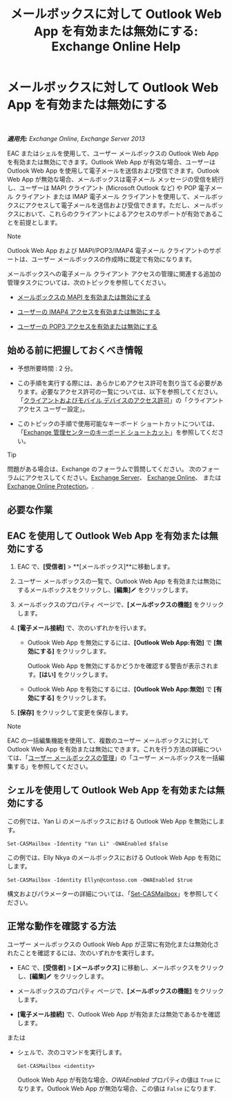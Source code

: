 ﻿---
title: 'メールボックスに対して Outlook Web App を有効または無効にする: Exchange Online Help'
TOCTitle: メールボックスに対して Outlook Web App を有効または無効にする
ms:assetid: abc19646-6211-4f18-a060-e347452dcc53
ms:mtpsurl: https://technet.microsoft.com/ja-jp/library/Bb124124(v=EXCHG.150)
ms:contentKeyID: 50555845
ms.date: 05/22/2018
mtps_version: v=EXCHG.150
ms.translationtype: HT
---

# メールボックスに対して Outlook Web App を有効または無効にする

 

_**適用先:** Exchange Online, Exchange Server 2013_

EAC またはシェルを使用して、ユーザー メールボックスの Outlook Web App を有効または無効にできます。Outlook Web App が有効な場合、ユーザーは Outlook Web App を使用して電子メールを送信および受信できます。Outlook Web App が無効な場合、メールボックスは電子メール メッセージの受信を続行し、ユーザーは MAPI クライアント (Microsoft Outlook など) や POP 電子メール クライアント または IMAP 電子メール クライアントを使用して、メールボックスにアクセスして電子メールを送信および受信できます。ただし、メールボックスにおいて、これらのクライアントによるアクセスのサポートが有効であることを前提とします。


> [!NOTE]
> Outlook Web App および MAPI/POP3/IMAP4 電子メール クライアントのサポートは、ユーザー メールボックスの作成時に既定で有効になります。



メールボックスへの電子メール クライアント アクセスの管理に関連する追加の管理タスクについては、次のトピックを参照してください。

  - [メールボックスの MAPI を有効または無効にする](enable-or-disable-mapi-for-a-mailbox-exchange-online-help.md)

  - [ユーザーの IMAP4 アクセスを有効または無効にする](enable-or-disable-imap4-access-for-a-user-exchange-2013-help.md)

  - [ユーザーの POP3 アクセスを有効または無効にする](enable-or-disable-pop3-access-for-a-user-exchange-2013-help.md)

## 始める前に把握しておくべき情報

  - 予想所要時間 : 2 分。

  - この手順を実行する際には、あらかじめアクセス許可を割り当てる必要があります。必要なアクセス許可の一覧については、以下を参照してください。「[クライアントおよびモバイル デバイスのアクセス許可](clients-and-mobile-devices-permissions-exchange-2013-help.md)」の「クライアント アクセス ユーザー設定」。

  - このトピックの手順で使用可能なキーボード ショートカットについては、「[Exchange 管理センターのキーボード ショートカット](keyboard-shortcuts-in-the-exchange-admin-center-exchange-online-protection-help.md)」を参照してください。


> [!TIP]
> 問題がある場合は、Exchange のフォーラムで質問してください。 次のフォーラムにアクセスしてください。<A href="https://go.microsoft.com/fwlink/p/?linkid=60612">Exchange Server</A>、 <A href="https://go.microsoft.com/fwlink/p/?linkid=267542">Exchange Online</A>、 または <A href="https://go.microsoft.com/fwlink/p/?linkid=285351">Exchange Online Protection</A>。.



## 必要な作業

## EAC を使用して Outlook Web App を有効または無効にする

1.  EAC で、**\[受信者\]** \> **\[メールボックス\]**に移動します。

2.  ユーザー メールボックスの一覧で、Outlook Web App を有効または無効にするメールボックスをクリックし、**\[編集\]**![編集アイコン](images/Bb124582.6f53ccb2-1f13-4c02-bea0-30690e6ea71d(EXCHG.150).gif "編集アイコン") をクリックします。

3.  メールボックスのプロパティ ページで、**\[メールボックスの機能\]** をクリックします。

4.  **\[電子メール接続\]** で、次のいずれかを行います。
    
      - Outlook Web App を無効にするには、**\[Outlook Web App:有効\]** で **\[無効にする\]** をクリックします。
        
        Outlook Web App を無効にするかどうかを確認する警告が表示されます。**\[はい\]** をクリックします。
    
      - Outlook Web App を有効にするには、**\[Outlook Web App:無効\]** で **\[有効にする\]** をクリックします。

5.  **\[保存\]** をクリックして変更を保存します。


> [!NOTE]
> EAC の一括編集機能を使用して、複数のユーザー メールボックスに対して Outlook Web App を有効または無効にできます。これを行う方法の詳細については、「<A href="manage-user-mailboxes-exchange-2013-help.md">ユーザー メールボックスの管理</A>」の「ユーザー メールボックスを一括編集する」を参照してください。



## シェルを使用して Outlook Web App を有効または無効にする

この例では、Yan Li のメールボックスにおける Outlook Web App を無効にします。

    Set-CASMailbox -Identity "Yan Li" -OWAEnabled $false

この例では、Elly Nkya のメールボックスにおける Outlook Web App を有効にします。

    Set-CASMailbox -Identity Ellyn@contoso.com -OWAEnabled $true

構文およびパラメーターの詳細については、「[Set-CASMailbox](https://technet.microsoft.com/ja-jp/library/bb125264\(v=exchg.150\))」を参照してください。

## 正常な動作を確認する方法

ユーザー メールボックスの Outlook Web App が正常に有効化または無効化されたことを確認するには、次のいずれかを実行します。

  - EAC で、**\[受信者\]** \> **\[メールボックス\]** に移動し、メールボックスをクリックし、**\[編集\]**![編集アイコン](images/Bb124582.6f53ccb2-1f13-4c02-bea0-30690e6ea71d(EXCHG.150).gif "編集アイコン") をクリックします。

  - メールボックスのプロパティ ページで、**\[メールボックスの機能\]** をクリックします。

  - **\[電子メール接続\]** で、Outlook Web App が有効または無効であるかを確認します。

または

  - シェルで、次のコマンドを実行します。
    
        Get-CASMailbox <identity>
    
    Outlook Web App が有効な場合、*OWAEnabled* プロパティの値は `True` になります。Outlook Web App が無効な場合、この値は `False` になります.

